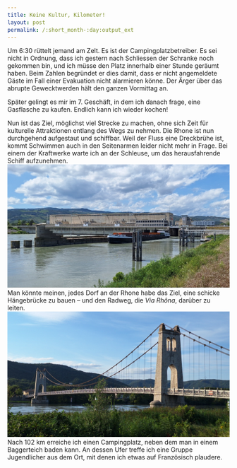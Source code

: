 ```yaml
---
title: Keine Kultur, Kilometer!
layout: post
permalink: /:short_month-:day:output_ext
---
```

Um 6:30 rüttelt jemand am Zelt. Es ist der Campingplatzbetreiber. Es sei nicht in Ordnung, dass ich gestern nach Schliessen der Schranke noch gekommen bin, und ich müsse den Platz innerhalb einer Stunde geräumt haben. Beim Zahlen begründet er dies damit, dass er nicht angemeldete Gäste im Fall einer Evakuation nicht alarmieren könne. Der Ärger über das abrupte Gewecktwerden hält den ganzen Vormittag an.

Später gelingt es mir im 7. Geschäft, in dem ich danach frage, eine Gasflasche zu kaufen. Endlich kann ich wieder kochen!

Nun ist das Ziel, möglichst viel Strecke zu machen, ohne sich Zeit für kulturelle Attraktionen entlang des Wegs zu nehmen. Die Rhone ist nun durchgehend aufgestaut und schiffbar. Weil der Fluss eine Dreckbrühe ist, kommt Schwimmen auch in den Seitenarmen leider nicht mehr in Frage. Bei einem der Kraftwerke warte ich an der Schleuse, um das herausfahrende Schiff aufzunehmen. 
![](assets/20240716_143453.jpg)
Man könnte meinen, jedes Dorf an der Rhone habe das Ziel, eine schicke Hängebrücke zu bauen – und den Radweg, die *Via Rhôna*, darüber zu leiten.
![](assets/20240716_193403.jpg)
Nach 102&nbsp;km erreiche ich einen Campingplatz, neben dem man in einem Baggerteich baden kann. An dessen Ufer treffe ich eine Gruppe Jugendlicher aus dem Ort, mit denen ich etwas auf Französisch plaudere.